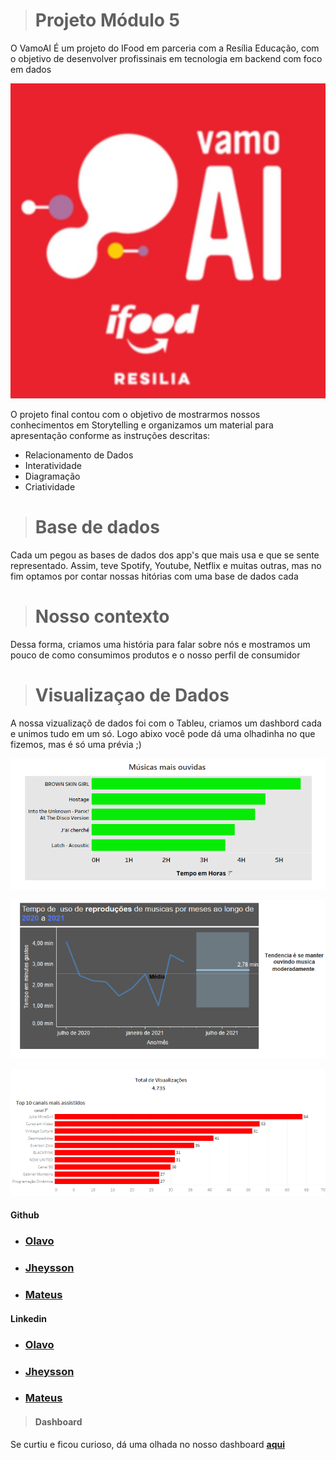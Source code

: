 ># Projeto Módulo 5

O VamoAI É um projeto do IFood em parceria com a Resília Educação, com o objetivo de desenvolver profissinais em tecnologia em backend com foco em dados

![](/Images/vamoai.jpeg)

O projeto final contou com o objetivo de mostrarmos nossos conhecimentos em Storytelling e organizamos um material para apresentação conforme as instruções descritas:

- Relacionamento de Dados
- Interatividade
- Diagramação
- Criatividade

> # Base de dados
Cada um pegou as bases de dados dos app's que mais usa e que se sente representado. Assim, teve Spotify, Youtube, Netflix e muitas outras, mas no fim optamos por contar nossas hitórias com uma base de dados cada

> # Nosso contexto

Dessa forma, criamos uma história para falar sobre nós e mostramos um pouco de como consumimos produtos e o nosso perfil de consumidor

> # Visualizaçao de Dados
A nossa vizualizaçõ de dados foi com o Tableu, criamos um dashbord cada e unimos tudo em um só. Logo abixo você pode dá uma olhadinha no que fizemos, mas é só uma prévia ;) 


![](/Images/Olavo.png)

![](/Images/Mateus.png)

![](/Images/jheysson.png)




#### **Github**
 - ### **[Olavo](https://github.com/Olavo5)**
 - ### **[Jheysson](https://github.com/JheyssonDouglas)**
 - ### **[Mateus](https://github.com/mateusvarelo)**

#### **Linkedin**
 - ### **[Olavo](https://www.linkedin.com/in/olavo-pess%C3%B4a/)**
 - ### **[Jheysson](https://www.linkedin.com/in/jheysson-douglas-868342100/)**
 - ### **[Mateus](https://www.linkedin.com/in/mateusvarelo/)**
 > #### Dashboard
 Se curtiu e ficou curioso, dá uma olhada no nosso dashboard **[aqui](https://public.tableau.com/views/CASE-FimdeModulo-Resilia-EducaoPart-1/dash01?:language=pt-BR&:display_count=n&:origin=viz_share_link)**